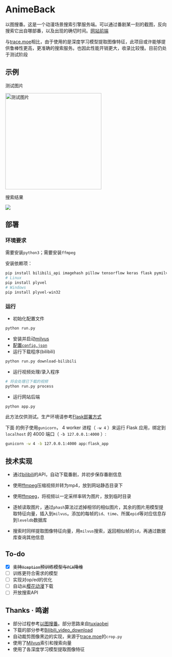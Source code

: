 # AnimeBack

以图搜番。这是一个动漫场景搜索引擎服务端。可以通过番剧某一刻的截图，反向搜索它出自哪部番，以及出现的确切时间。[网站前端](https://anime.krytro.com)

与[trace.moe](https://github.com/soruly/trace.moe)相比，由于使用的是深度学习模型提取图像特征，此项目或许能够提供鲁棒性更高，更准确的搜索服务。也因此性能开销更大，收录比较慢。目前仍处于测试阶段

## 示例

测试图片

<img src="https://file.krytro.com:1443/AnimeBack/img/dha.webp" alt="测试图片" title="测试图片" width=300>

搜索结果

![](https://file.krytro.com:1443/AnimeBack/img/result_qd.png)

## 部署

### 环境要求

需要安装`python3`；需要安装`ffmpeg`

安装依赖项：

```bash
pip install bilibili_api imagehash pillow tensorflow keras flask pymilvus opencv-python sklearn joblib
# Linux
pip install plyvel
# Windows
pip install plyvel-win32
```
### 运行

- 初始化配置文件

```bash
python run.py
```

- 安装并启动[milvus](https://milvus.io/cn/)
- [配置`config.json`](config.md)
- 运行下载程序(bilibili)

```bash
python run.py download-bilibili
```

- 运行视频处理/录入程序

```bash
# 将会处理已下载的视频
python run.py process
```

- 运行网站后端

```bash
python app.py
```

此方法仅供测试。生产环境请参考[Flask部署方式](https://dormousehole.readthedocs.io/en/latest/deploying/index.html)

下面 的例子使用`gunicorn`， 4 worker 进程（ `-w 4` ）来运行 Flask 应用，绑定到 `localhost` 的 4000 端口（ `-b 127.0.0.1:4000` ）:

```bash
gunicorn -w 4 -b 127.0.0.1:4000 app:flask_app
```

## 技术实现

- 通过[bilibili](https://www.bilibili.com/)的API，自动下载番剧，并初步保存番剧信息

- 使用[ffmpeg](https://ffmpeg.org/about.html)压缩视频并转为mp4，放到网站静态目录下
- 使用[ffmpeg](https://ffmpeg.org/about.html)，将视频以一定采样率转为图片，放到临时目录
- 逐帧读取图片，通过`phash`算法过滤掉相邻的相似图片，其余的图片用模型提取特征向量，插入到`milvus`。添加的每帧的`id`、`time`、所属`epid`等对应信息存到`leveldb`数据库
- 搜索时同样提取图像特征向量，用`milvus`搜索，返回相似帧的`id`，再通过数据库查询其他信息

## To-do

- [x] ~~支持`Xception`预训练模型与`PCA`降维~~
- [ ] 训练更符合需求的模型
- [ ] 实现对op/ed的优化
- [ ] 自动从[樱花动漫](http://www.yhdm.io/)下载
- [ ] 开放搜索API

## Thanks · 鸣谢

- 部分过程参考[以图搜番](https://gitee.com/tuxiaobei/find_video_by_pic#https://github.com/Henryhaohao/Bilibili_video_download)。部分思路来自[tuxiaobei](https://gitee.com/tuxiaobei)
- 下载的部分参考[Bilibili_video_download](https://github.com/Henryhaohao/Bilibili_video_download)
- 自动裁剪图像黑边的实现，来源于[trace.moe](https://github.com/soruly/trace.moe)的`crop.py`
- 使用了[Milvus](https://milvus.io)索引和搜索向量
- 使用了各深度学习模型提取图像特征


